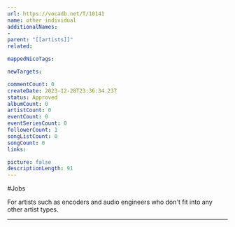 ```yaml
---
url: https://vocadb.net/T/10141
name: other individual
additionalNames: 
- 
parent: "[[artists]]"
related:

mappedNicoTags:

newTargets:

commentCount: 0
createDate: 2023-12-28T23:36:34.237
status: Approved
albumCount: 0
artistCount: 0
eventCount: 0
eventSeriesCount: 0
followerCount: 1
songListCount: 0
songCount: 0
links: 

picture: false
descriptionLength: 91
---
```


#Jobs

For artists such as encoders and audio engineers who don't fit into any other artist types.

---

